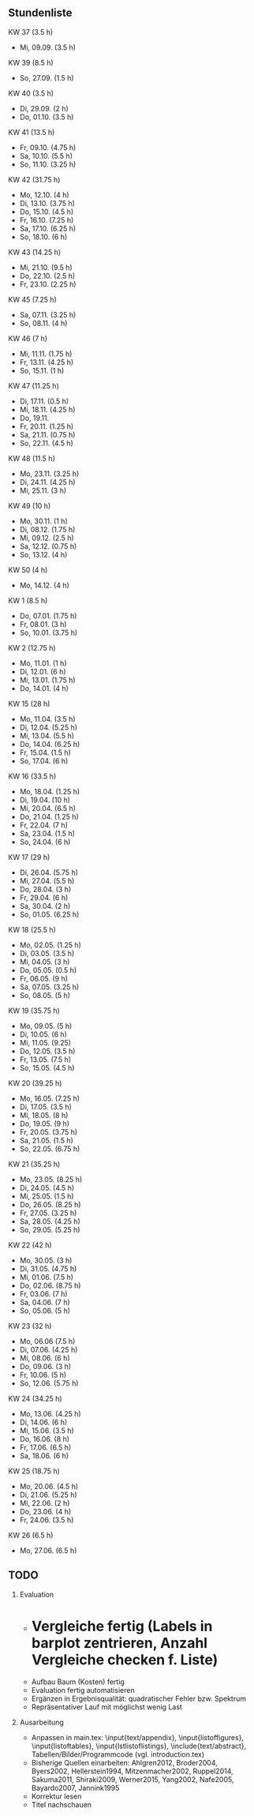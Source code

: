 ## Stundenliste


KW 37 (3.5 h)
* Mi, 09.09. (3.5 h)


KW 39 (8.5 h)
* So, 27.09. (1.5 h)


KW 40 (3.5 h)
* Di, 29.09. (2 h)
* Do, 01.10. (3.5 h)


KW 41 (13.5 h)
* Fr, 09.10. (4.75 h)
* Sa, 10.10. (5.5 h)
* So, 11.10. (3.25 h)


KW 42 (31.75 h)
* Mo, 12.10. (4 h)
* Di, 13.10. (3.75 h)
* Do, 15.10. (4.5 h)
* Fr, 16.10. (7.25 h)
* Sa, 17.10. (6.25 h)
* So, 18.10. (6 h)


KW 43 (14.25 h)
* Mi, 21.10. (9.5 h)
* Do, 22.10. (2.5 h)
* Fr, 23.10. (2.25 h)


KW 45 (7.25 h)
* Sa, 07.11. (3.25 h)
* So, 08.11. (4 h)


KW 46 (7 h)
* Mi, 11.11. (1.75 h)
* Fr, 13.11. (4.25 h)
* So, 15.11. (1 h)


KW 47 (11.25 h)
* Di, 17.11. (0.5 h)
* Mi, 18.11. (4.25 h)
* Do, 19.11. 
* Fr, 20.11. (1.25 h)
* Sa, 21.11. (0.75 h)
* So, 22.11. (4.5 h)


KW 48 (11.5 h)
* Mo, 23.11. (3.25 h)
* Di, 24.11. (4.25 h)
* Mi, 25.11. (3 h)


KW 49 (10 h)
* Mo, 30.11. (1 h)
* Di, 08.12. (1.75 h)
* Mi, 09.12. (2.5 h)
* Sa, 12.12. (0.75 h)
* So, 13.12. (4 h)


KW 50 (4 h)
* Mo, 14.12. (4 h)


KW 1 (8.5 h)
* Do, 07.01. (1.75 h)
* Fr, 08.01. (3 h)
* So, 10.01. (3.75 h)


KW 2 (12.75 h)
* Mo, 11.01. (1 h)
* Di, 12.01. (6 h)
* Mi, 13.01. (1.75 h)
* Do, 14.01. (4 h)


KW 15 (28 h)
* Mo, 11.04. (3.5 h)
* Di, 12.04. (5.25 h)
* Mi, 13.04. (5.5 h)
* Do, 14.04. (6.25 h)
* Fr, 15.04. (1.5 h)
* So, 17.04. (6 h)


KW 16 (33.5 h)
* Mo, 18.04. (1.25 h)
* Di, 19.04. (10 h)
* Mi, 20.04. (6.5 h)
* Do, 21.04. (1.25 h)
* Fr, 22.04. (7 h)
* Sa, 23.04. (1.5 h)
* So, 24.04. (6 h)


KW 17 (29 h) 
* Di, 26.04. (5.75 h)
* Mi, 27.04. (5.5 h)
* Do, 28.04. (3 h)
* Fr, 29.04. (6 h)
* Sa, 30.04. (2 h)
* So, 01.05. (6.25 h)


KW 18 (25.5 h)
* Mo, 02.05. (1.25 h)
* Di, 03.05. (3.5 h)
* Mi, 04.05. (3 h)
* Do, 05.05. (0.5 h)
* Fr, 06.05. (9 h)
* Sa, 07.05. (3.25 h)
* So, 08.05. (5 h)


KW 19 (35.75 h)
* Mo, 09.05. (5 h)
* Di, 10.05. (6 h)
* Mi, 11.05. (9.25)
* Do, 12.05. (3.5 h)
* Fr, 13.05. (7.5 h)
* So, 15.05. (4.5 h)


KW 20 (39.25 h)
* Mo, 16.05. (7.25 h)
* Di, 17.05. (3.5 h)
* Mi, 18.05. (8 h)
* Do, 19.05. (9 h)
* Fr, 20.05. (3.75 h)
* Sa, 21.05. (1.5 h)
* So, 22.05. (6.75 h)


KW 21 (35.25 h)
* Mo, 23.05. (8.25 h)
* Di, 24.05. (4.5 h)
* Mi, 25.05. (1.5 h) 
* Do, 26.05. (8.25 h)
* Fr, 27.05. (3.25 h)
* Sa, 28.05. (4.25 h)
* So, 29.05. (5.25 h)


KW 22 (42 h)
* Mo, 30.05. (3 h)
* Di, 31.05. (4.75 h)
* Mi, 01.06. (7.5 h)
* Do, 02.06. (8.75 h)
* Fr, 03.06. (7 h)
* Sa, 04.06. (7 h)
* So, 05.06. (5 h)


KW 23 (32 h)
* Mo, 06.06 (7.5 h)
* Di, 07.06. (4.25 h)
* Mi, 08.06. (6 h)
* Do, 09.06. (3 h)
* Fr, 10.06. (5 h)
* So, 12.06. (5.75 h)


KW 24 (34.25 h)
* Mo, 13.06. (4.25 h)
* Di, 14.06. (6 h)
* Mi, 15.06. (3.5 h)
* Do, 16.06. (8 h)
* Fr, 17.06. (6.5 h)
* Sa, 18.06. (6 h)


KW 25 (18.75 h)
* Mo, 20.06. (4.5 h)
* Di, 21.06. (5.25 h)
* Mi, 22.06. (2 h)
* Do, 23.06. (4 h)
* Fr, 24.06. (3.5 h)


KW 26 (6.5 h)
* Mo, 27.06. (6.5 h)


## TODO

1. Evaluation 

	* # Vergleiche fertig (Labels in barplot zentrieren, Anzahl Vergleiche checken f. Liste)
	* Aufbau Baum (Kosten) fertig 
	* Evaluation fertig automatisieren 
	* Ergänzen in Ergebnisqualität: quadratischer Fehler bzw. Spektrum
	* Repräsentativer Lauf mit möglichst wenig Last

2. Ausarbeitung 

	* Anpassen in main.tex: \input{text/appendix}, \input{listoffigures}, \input{listoftables}, \input{lstlistoflistings}, \include{text/abstract}, Tabellen/Bilder/Programmcode (vgl. introduction.tex)
	* Bisherige Quellen einarbeiten: Ahlgren2012, Broder2004, Byers2002, Hellerstein1994, Mitzenmacher2002, Ruppel2014, Sakuma2011, Shiraki2009, Werner2015, Yang2002, Nafe2005, Bayardo2007, Jannink1995
	* Korrektur lesen
	* Titel nachschauen